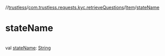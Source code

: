 //[trustless](../../../index.md)/[com.trustless.requests.kyc.retrieveQuestions](../index.md)/[Item](index.md)/[stateName](state-name.md)

# stateName

\
val [stateName](state-name.md): [String](https://kotlinlang.org/api/latest/jvm/stdlib/kotlin/-string/index.html)
